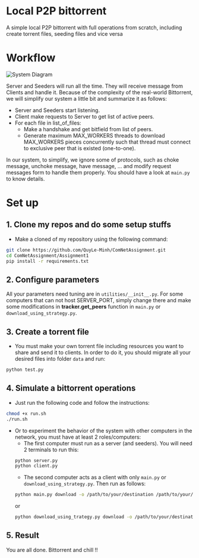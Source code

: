 # Local P2P bittorrent

A simple local P2P bittorrent with full operations from scratch, including create torrent files, seeding files and vice versa

# Workflow
![System Diagram](https://github.com/QuyLe-Minh/ComNetAssignment/assets/92782164/c5048101-5d25-47ff-ac41-61df7afa6246)

Server and Seeders will run all the time. They will receive message from Clients and handle it. Because of the complexity of the real-world Bittorrent, we will simplify our system a little bit and summarize it as follows:
- Server and Seeders start listening.
- Client make requests to Server to get list of active peers.
- For each file in list_of_files:
    + Make a handshake and get bitfield from list of peers.
    + Generate maximum MAX_WORKERS threads to download MAX_WORKERS pieces concurrently such that thread must connect to exclusive peer that is existed (one-to-one).

In our system, to simplify, we ignore some of protocols, such as choke message, unchoke message, have message, ... and modify request messages form to handle them properly. You should have a look at `main.py` to know details.

# Set up
## 1. Clone my repos and do some setup stuffs
- Make a cloned of my repository using the following command: 
```sh
git clone https://github.com/QuyLe-Minh/ComNetAssignment.git
cd ComNetAssignment/Assignment1
pip install -r requirements.txt
```

## 2. Configure parameters
All your parameters need tuning are in `utilities/__init__.py`. For some computers that can not host SERVER_PORT, simply change there and make some modifications in **tracker.get_peers** function in `main.py` or `download_using_strategy.py`.

## 3. Create a torrent file
- You must make your own torrent file including resources you want to share and send it to clients. In order to do it, you should migrate all your desired files into folder `data` and run:
```sh
python test.py
```

## 4. Simulate a bittorrent operations
- Just run the following code and follow the instructions:
```sh
chmod +x run.sh
./run.sh
```

- Or to experiment the behavior of the system with other computers in the network, you must have at least 2 roles/computers:
    + The first computer must run as a server (and seeders). You will need 2 terminals to run this:
    ```sh
    python server.py
    python client.py
    ```
    + The second computer acts as a client with only `main.py` or `download_using_strategy.py`. Then run as follows:
    ```sh
    python main.py download -o /path/to/your/destination /path/to/your/torrent
    ```
    or
    ```sh
    python download_using_trategy.py download -o /path/to/your/destination /path/to/your/torrent
    ```
## 5. Result
You are all done. Bittorrent and chill !!
